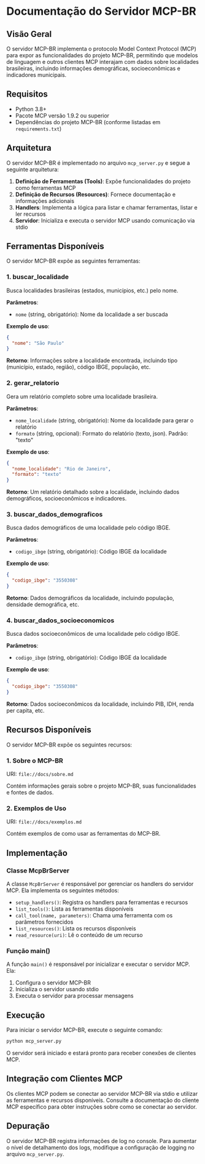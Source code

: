 # Documentação do Servidor MCP-BR

## Visão Geral

O servidor MCP-BR implementa o protocolo Model Context Protocol (MCP) para expor as funcionalidades do projeto MCP-BR, permitindo que modelos de linguagem e outros clientes MCP interajam com dados sobre localidades brasileiras, incluindo informações demográficas, socioeconômicas e indicadores municipais.

## Requisitos

- Python 3.8+
- Pacote MCP versão 1.9.2 ou superior
- Dependências do projeto MCP-BR (conforme listadas em `requirements.txt`)

## Arquitetura

O servidor MCP-BR é implementado no arquivo `mcp_server.py` e segue a seguinte arquitetura:

1. **Definição de Ferramentas (Tools)**: Expõe funcionalidades do projeto como ferramentas MCP
2. **Definição de Recursos (Resources)**: Fornece documentação e informações adicionais
3. **Handlers**: Implementa a lógica para listar e chamar ferramentas, listar e ler recursos
4. **Servidor**: Inicializa e executa o servidor MCP usando comunicação via stdio

## Ferramentas Disponíveis

O servidor MCP-BR expõe as seguintes ferramentas:

### 1. buscar_localidade

Busca localidades brasileiras (estados, municípios, etc.) pelo nome.

**Parâmetros**:
- `nome` (string, obrigatório): Nome da localidade a ser buscada

**Exemplo de uso**:
```json
{
  "nome": "São Paulo"
}
```

**Retorno**:
Informações sobre a localidade encontrada, incluindo tipo (município, estado, região), código IBGE, população, etc.

### 2. gerar_relatorio

Gera um relatório completo sobre uma localidade brasileira.

**Parâmetros**:
- `nome_localidade` (string, obrigatório): Nome da localidade para gerar o relatório
- `formato` (string, opcional): Formato do relatório (texto, json). Padrão: "texto"

**Exemplo de uso**:
```json
{
  "nome_localidade": "Rio de Janeiro",
  "formato": "texto"
}
```

**Retorno**:
Um relatório detalhado sobre a localidade, incluindo dados demográficos, socioeconômicos e indicadores.

### 3. buscar_dados_demograficos

Busca dados demográficos de uma localidade pelo código IBGE.

**Parâmetros**:
- `codigo_ibge` (string, obrigatório): Código IBGE da localidade

**Exemplo de uso**:
```json
{
  "codigo_ibge": "3550308"
}
```

**Retorno**:
Dados demográficos da localidade, incluindo população, densidade demográfica, etc.

### 4. buscar_dados_socioeconomicos

Busca dados socioeconômicos de uma localidade pelo código IBGE.

**Parâmetros**:
- `codigo_ibge` (string, obrigatório): Código IBGE da localidade

**Exemplo de uso**:
```json
{
  "codigo_ibge": "3550308"
}
```

**Retorno**:
Dados socioeconômicos da localidade, incluindo PIB, IDH, renda per capita, etc.

## Recursos Disponíveis

O servidor MCP-BR expõe os seguintes recursos:

### 1. Sobre o MCP-BR

URI: `file://docs/sobre.md`

Contém informações gerais sobre o projeto MCP-BR, suas funcionalidades e fontes de dados.

### 2. Exemplos de Uso

URI: `file://docs/exemplos.md`

Contém exemplos de como usar as ferramentas do MCP-BR.

## Implementação

### Classe McpBrServer

A classe `McpBrServer` é responsável por gerenciar os handlers do servidor MCP. Ela implementa os seguintes métodos:

- `setup_handlers()`: Registra os handlers para ferramentas e recursos
- `list_tools()`: Lista as ferramentas disponíveis
- `call_tool(name, parameters)`: Chama uma ferramenta com os parâmetros fornecidos
- `list_resources()`: Lista os recursos disponíveis
- `read_resource(uri)`: Lê o conteúdo de um recurso

### Função main()

A função `main()` é responsável por inicializar e executar o servidor MCP. Ela:

1. Configura o servidor MCP-BR
2. Inicializa o servidor usando stdio
3. Executa o servidor para processar mensagens

## Execução

Para iniciar o servidor MCP-BR, execute o seguinte comando:

```bash
python mcp_server.py
```

O servidor será iniciado e estará pronto para receber conexões de clientes MCP.

## Integração com Clientes MCP

Os clientes MCP podem se conectar ao servidor MCP-BR via stdio e utilizar as ferramentas e recursos disponíveis. Consulte a documentação do cliente MCP específico para obter instruções sobre como se conectar ao servidor.

## Depuração

O servidor MCP-BR registra informações de log no console. Para aumentar o nível de detalhamento dos logs, modifique a configuração de logging no arquivo `mcp_server.py`.
